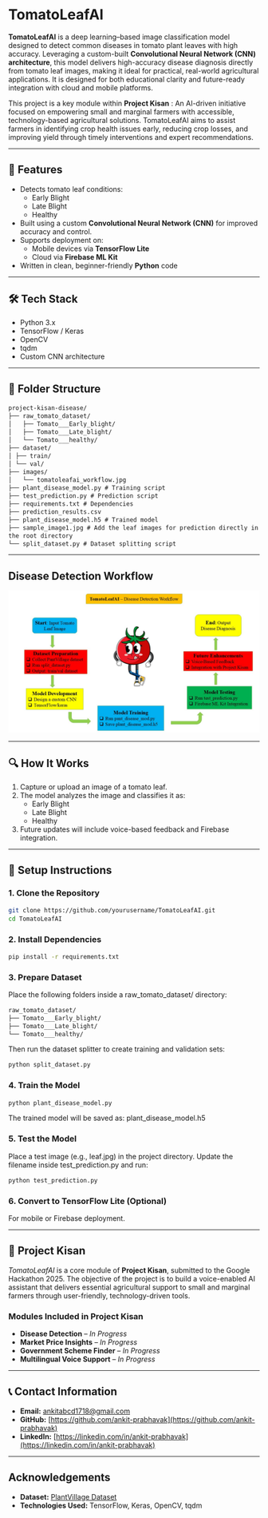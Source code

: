 # TomatoLeafAI

**TomatoLeafAI** is a deep learning–based image classification model designed to detect common diseases in tomato plant leaves with high accuracy. Leveraging a custom-built **Convolutional Neural Network (CNN) architecture**, this model delivers high-accuracy disease diagnosis directly from tomato leaf images, making it ideal for practical, real-world agricultural applications. It is designed for both educational clarity and future-ready integration with cloud and mobile platforms.

This project is a key module within **Project Kisan** : An AI-driven initiative focused on empowering small and marginal farmers with accessible, technology-based agricultural solutions. TomatoLeafAI aims to assist farmers in identifying crop health issues early, reducing crop losses, and improving yield through timely interventions and expert recommendations.

---

## 🚀 Features

- Detects tomato leaf conditions:
  - Early Blight
  - Late Blight
  - Healthy
- Built using a custom **Convolutional Neural Network (CNN)** for improved accuracy and control.
- Supports deployment on:
  - Mobile devices via **TensorFlow Lite**
  - Cloud via **Firebase ML Kit**
- Written in clean, beginner-friendly **Python** code

---

## 🛠 Tech Stack

- Python 3.x
- TensorFlow / Keras
- OpenCV
- tqdm
- Custom CNN architecture

---

## 📁 Folder Structure

```text
project-kisan-disease/
├── raw_tomato_dataset/
│   ├── Tomato___Early_blight/
│   ├── Tomato___Late_blight/
│   └── Tomato___healthy/
├── dataset/
│ ├── train/
│ └── val/
├── images/
│   └── tomatoleafai_workflow.jpg
├── plant_disease_model.py # Training script
├── test_prediction.py # Prediction script
├── requirements.txt # Dependencies
├── prediction_results.csv
├── plant_disease_model.h5 # Trained model
├── sample_image1.jpg # Add the leaf images for prediction directly in the root directory 
└── split_dataset.py # Dataset splitting script
```

---

## Disease Detection Workflow

![TomatoLeafAI Workflow](images/tomatoleafai_workflow.jpg)

---

## 🔍 How It Works

1. Capture or upload an image of a tomato leaf.
2. The model analyzes the image and classifies it as:
   - Early Blight
   - Late Blight
   - Healthy
3. Future updates will include voice-based feedback and Firebase integration.

---

## 🧪 Setup Instructions

### 1. Clone the Repository

```bash
git clone https://github.com/yourusername/TomatoLeafAI.git
cd TomatoLeafAI
```

### 2. Install Dependencies

```bash
pip install -r requirements.txt
```

### 3. Prepare Dataset

Place the following folders inside a raw_tomato_dataset/ directory:

```text
raw_tomato_dataset/
├── Tomato___Early_blight/
├── Tomato___Late_blight/
└── Tomato___healthy/
```

Then run the dataset splitter to create training and validation sets:

```bash
python split_dataset.py
```

### 4. Train the Model

```bash
python plant_disease_model.py
```

The trained model will be saved as:
plant_disease_model.h5

### 5. Test the Model

Place a test image (e.g., leaf.jpg) in the project directory. Update the filename inside test_prediction.py and run:

```bash
python test_prediction.py
```

### 6. Convert to TensorFlow Lite (Optional)

For mobile or Firebase deployment.

---

## 🌱 Project Kisan

*TomatoLeafAI* is a core module of **Project Kisan**, submitted to the Google Hackathon 2025. The objective of the project is to build a voice-enabled AI assistant that delivers essential agricultural support to small and marginal farmers through user-friendly, technology-driven tools.

### Modules Included in Project Kisan

- **Disease Detection** – *In Progress*  
- **Market Price Insights** – *In Progress*  
- **Government Scheme Finder** – *In Progress*  
- **Multilingual Voice Support** – *In Progress*

---

## 📞 Contact Information

- **Email:** [ankitabcd1718@gmail.com](mailto:ankitabcd1718@gmail.com)  
- **GitHub:** [https://github.com/ankit-prabhavak](https://github.com/ankit-prabhavak)  
- **LinkedIn:** [https://linkedin.com/in/ankit-prabhavak](https://linkedin.com/in/ankit-prabhavak)

---

## Acknowledgements

- **Dataset:** [PlantVillage Dataset](https://www.kaggle.com/datasets/emmarex/plantdisease)  
- **Technologies Used:** TensorFlow, Keras, OpenCV, tqdm
